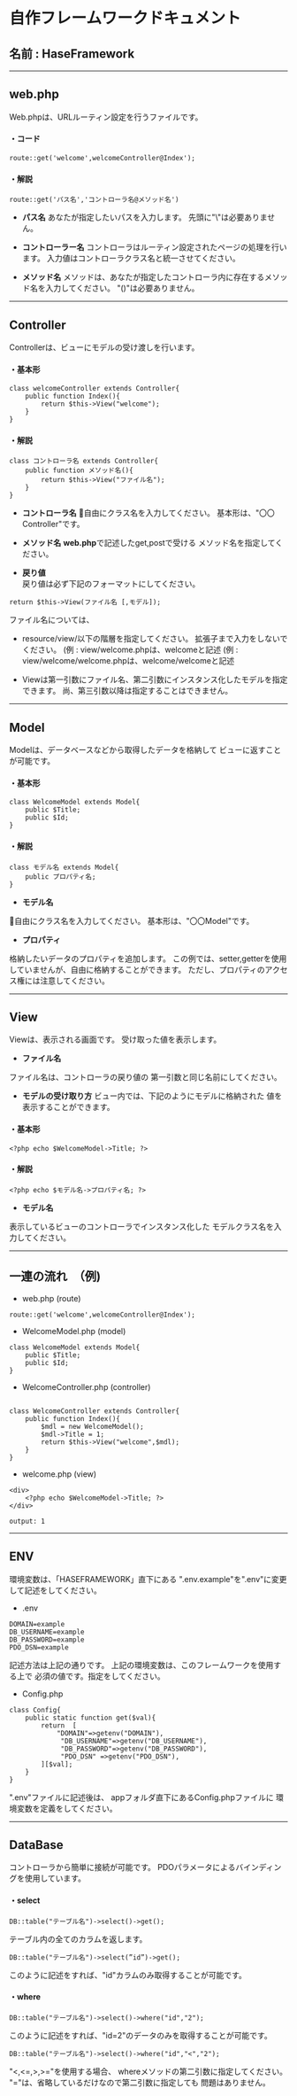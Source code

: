 # 自作フレームワークドキュメント

## 名前 : HaseFramework
---
## web.php

Web.phpは、URLルーティン設定を行うファイルです。

#### ・コード
`route::get('welcome',welcomeController@Index');`

#### ・解説
`route::get('パス名','コントローラ名@メソッド名')`

* **パス名** 
あなたが指定したいパスを入力します。
先頭に"\\"は必要ありません。

* **コントローラー名** 
コントローラはルーティン設定されたページの処理を行います。
入力値はコントローラクラス名と統一させてください。

* **メソッド名** 
メソッドは、あなたが指定したコントローラ内に存在するメソッド名を入力してください。
"()"は必要ありません。

---
## Controller

Controllerは、ビューにモデルの受け渡しを行います。
#### ・基本形
```
class welcomeController extends Controller{
    public function Index(){
        return $this->View("welcome");
    }
}
```
#### ・解説
```
class コントローラ名 extends Controller{
    public function メソッド名(){
        return $this->View("ファイル名");
    }
}
```
* **コントローラ名** 
自由にクラス名を入力してください。
基本形は、"〇〇Controller"です。

* **メソッド名** 
**web.php**で記述したget,postで受ける
メソッド名を指定してください。

* **戻り値**  
戻り値は必ず下記のフォーマットにしてください。

`return $this->View(ファイル名 [,モデル]);`

ファイル名については、
* resource/view/以下の階層を指定してください。
    拡張子まで入力をしないでください。
    (例 : view/welcome.phpは、welcomeと記述
    (例 : view/welcome/welcome.phpは、welcome/welcomeと記述

* Viewは第一引数にファイル名、第二引数にインスタンス化したモデルを指定できます。
    尚、第三引数以降は指定することはできません。

---
## Model

Modelは、データベースなどから取得したデータを格納して
ビューに返すことが可能です。

#### ・基本形

```
class WelcomeModel extends Model{
    public $Title;
    public $Id;
}
```

#### ・解説

```
class モデル名 extends Model{
    public プロパティ名;
}
```

*  **モデル名**

自由にクラス名を入力してください。
基本形は、"〇〇Model"です。

* **プロパティ**

格納したいデータのプロパティを追加します。
この例では、setter,getterを使用していませんが、自由に格納することができます。
ただし、プロパティのアクセス権には注意してください。

---
## View

Viewは、表示される画面です。
受け取った値を表示します。

*  **ファイル名**

ファイル名は、コントローラの戻り値の
第一引数と同じ名前にしてください。

*  **モデルの受け取り方**
ビュー内では、下記のようにモデルに格納された
値を表示することができます。

#### ・基本形

```
<?php echo $WelcomeModel->Title; ?>
```
#### ・解説

```
<?php echo $モデル名->プロパティ名; ?>
```

*  **モデル名**

表示しているビューのコントローラでインスタンス化した
モデルクラス名を入力してください。

---
## 一連の流れ　（例)

* web.php (route)
```
route::get('welcome',welcomeController@Index');
```

* WelcomeModel.php (model)
```
class WelcomeModel extends Model{
    public $Title;
    public $Id;
}
```

* WelcomeController.php (controller)
```

class WelcomeController extends Controller{
    public function Index(){
        $mdl = new WelcomeModel();
        $mdl->Title = 1;
        return $this->View("welcome",$mdl);
    }
}
```

* welcome.php (view)
```
<div>
    <?php echo $WelcomeModel->Title; ?>
</div>

output: 1
```

---
## ENV
環境変数は、「HASEFRAMEWORK」直下にある
".env.example"を".env"に変更して記述をしてください。

* .env 

```
DOMAIN=example
DB_USERNAME=example
DB_PASSWORD=example
PDO_DSN=example
```

記述方法は上記の通りです。
上記の環境変数は、このフレームワークを使用する上で
必須の値です。指定をしてください。



* Config.php

```
class Config{
    public static function get($val){
        return  [
            "DOMAIN"=>getenv("DOMAIN"),
             "DB_USERNAME"=>getenv("DB_USERNAME"),
             "DB_PASSWORD"=>getenv("DB_PASSWORD"),
             "PDO_DSN" =>getenv("PDO_DSN"),
        ][$val];
    }
}
```

".env"ファイルに記述後は、
appフォルダ直下にあるConfig.phpファイルに
環境変数を定義をしてください。



---
## DataBase

コントローラから簡単に接続が可能です。
PDOパラメータによるバインディングを使用しています。

#### ・select

```
DB::table("テーブル名")->select()->get();
```

テーブル内の全てのカラムを返します。


```
DB::table("テーブル名")->select(”id”)->get();
```

このように記述をすれば、"id"カラムのみ取得することが可能です。

#### ・where

```
DB::table("テーブル名")->select()->where("id","2");
```

このように記述をすれば、"id=2"のデータのみを取得することが可能です。

```
DB::table("テーブル名")->select()->where("id","<","2");
```

"<,<=,>,>="を使用する場合、
whereメソッドの第二引数に指定してください。
"="は、省略しているだけなので第二引数に指定しても
問題はありません。
